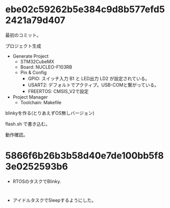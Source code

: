 # ebe02c59262b5e384c9d8b577efd52421a79d407

最初のコミット。

プロジェクト生成

* Generate Project
    + STM32CubeMX
    + Board: NUCLEO-F103RB
    + Pin & Config
        - GPIO: スイッチ入力 B1 と LED出力 LD2 が設定されている。
        - USART2: デフォルトでアクティブ。USB-COMと繋がっている。
        - FREERTOS: CMSIS_V2で設定
* Project Manager
    + Toolchain: Makefile

blinkyを作る(とりあえずOS無しバージョン)

flash.sh で書き込む。

動作確認。

# 5866f6b26b3b58d40e7de100bb5f83e0252593b6

* RTOSのタスクでBlinky.

#

* アイドルタスクでSleepするようにした。

